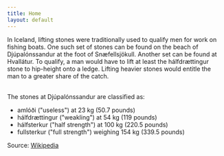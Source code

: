 ```yaml
---
title: Home
layout: default
---
```

In Iceland, lifting stones were traditionally used to qualify men for work on fishing boats. One such set of stones can be found on the beach of Djúpalónssandur at the foot of Snæfellsjökull. Another set can be found at Hvallátur. To qualify, a man would have to lift at least the hálfdrættingur stone to hip-height onto a ledge. Lifting heavier stones would entitle the man to a greater share of the catch.<br><br/>


The stones at Djúpalónssandur are classified as:<br>

- amlóði ("useless") at 23 kg (50.7 pounds)<br>
- hálfdrættingur ("weakling") at 54 kg (119 pounds)<br>
- hálfsterkur ("half strength") at 100 kg (220.5 pounds)<br>
- fullsterkur ("full strength") weighing 154 kg (339.5 pounds)<br>

Source: [Wikipedia](https://en.wikipedia.org/wiki/Lifting_stone)
